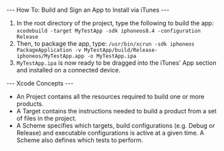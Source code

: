 --- How To: Build and Sign an App to Install via iTunes ---
1. In the root directory of the project, type the following to build the app:
```xcodebuild -target MyTestApp -sdk iphoneos8.4 -configuration Release```
2. Then, to package the app, type:
```/usr/bin/xcrun -sdk iphoneos PackageApplication -v MyTestApp/build/Release-iphoneos/MyTestApp.app -o MyTestApp.ipa```
3. ```MyTestApp.ipa``` is now ready to be dragged into the iTunes' App section and installed on a connected device.



--- Xcode Concepts ---
- An Project contains all the resources required to build one or more products.
- A Target contains the instructions needed to build a product from a set of files in the project.
- A Scheme specifies which targets, build configurations (e.g. Debug or Release) and executable configurations is active at a given time.
  A Scheme also defines which tests to perform.


